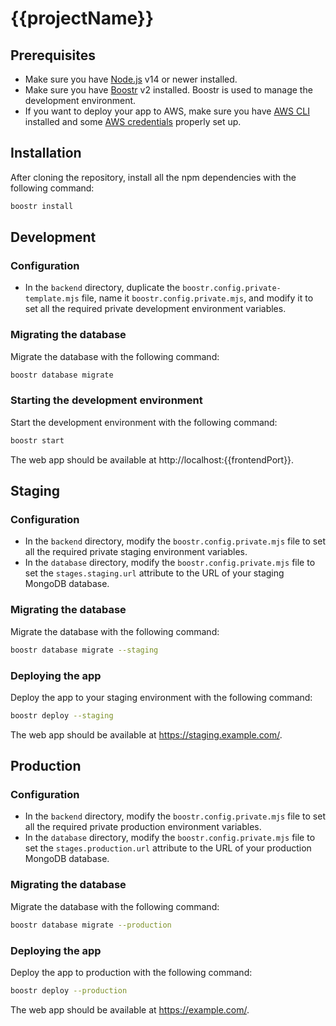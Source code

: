 # {{projectName}}

## Prerequisites

- Make sure you have [Node.js](https://nodejs.org/) v14 or newer installed.
- Make sure you have [Boostr](https://boostr.dev/) v2 installed. Boostr is used to manage the development environment.
- If you want to deploy your app to AWS, make sure you have [AWS CLI](https://docs.aws.amazon.com/cli/latest/userguide/cli-chap-install.html) installed and some [AWS credentials](https://docs.aws.amazon.com/cli/latest/userguide/cli-configure-files.html) properly set up.

## Installation

After cloning the repository, install all the npm dependencies with the following command:

```sh
boostr install
```

## Development

### Configuration

- In the `backend` directory, duplicate the `boostr.config.private-template.mjs` file, name it `boostr.config.private.mjs`, and modify it to set all the required private development environment variables.

### Migrating the database

Migrate the database with the following command:

```sh
boostr database migrate
```

### Starting the development environment

Start the development environment with the following command:

```sh
boostr start
```

The web app should be available at http://localhost:{{frontendPort}}.

## Staging

### Configuration

- In the `backend` directory, modify the `boostr.config.private.mjs` file to set all the required private staging environment variables.
- In the `database` directory, modify the `boostr.config.private.mjs` file to set the `stages.staging.url` attribute to the URL of your staging MongoDB database.

### Migrating the database

Migrate the database with the following command:

```sh
boostr database migrate --staging
```

### Deploying the app

Deploy the app to your staging environment with the following command:

```sh
boostr deploy --staging
```

The web app should be available at https://staging.example.com/.

## Production

### Configuration

- In the `backend` directory, modify the `boostr.config.private.mjs` file to set all the required private production environment variables.
- In the `database` directory, modify the `boostr.config.private.mjs` file to set the `stages.production.url` attribute to the URL of your production MongoDB database.

### Migrating the database

Migrate the database with the following command:

```sh
boostr database migrate --production
```

### Deploying the app

Deploy the app to production with the following command:

```sh
boostr deploy --production
```

The web app should be available at https://example.com/.
